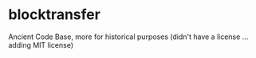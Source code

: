 # blocktransfer
Ancient Code Base, more for historical purposes (didn't have a license ... adding MIT license)
